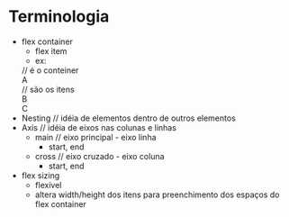 # Terminologia

- flex container
    - flex item
    - ex:
    <div class="conteiner">// é o conteiner
        <div class="item">A</div> // são os itens
        <div class="item">B</div>
        <div class="item">C</div>
    </div>
- Nesting // idéia de elementos dentro de outros elementos
- Axis // idéia de eixos nas colunas e linhas
    - main // eixo principal - eixo linha
        - start, end
    - cross // eixo cruzado - eixo coluna
        - start, end
- flex sizing
    - flexível
    - altera width/height dos itens para preenchimento dos espaços do flex container